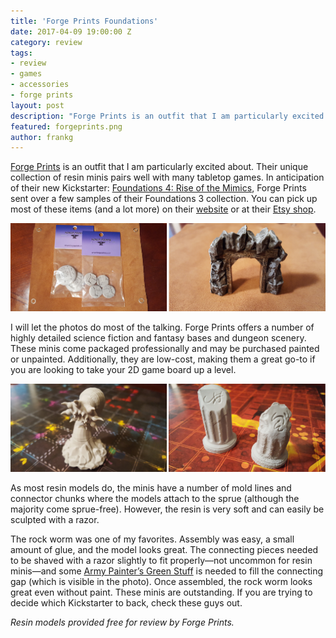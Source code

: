 ```yaml
---
title: 'Forge Prints Foundations'
date: 2017-04-09 19:00:00 Z
category: review
tags:
- review
- games
- accessories
- forge prints
layout: post
description: "Forge Prints is an outfit that I am particularly excited about. Their unique collection of resin minis pairs well with many tabletop games."
featured: forgeprints.png
author: frankg
---
```


[Forge Prints](https://www.forgeprints.com/) is an outfit that I am particularly excited about. Their unique collection of resin minis pairs well with many tabletop games. In anticipation of their new Kickstarter: [Foundations 4: Rise of the Mimics](https://www.kickstarter.com/projects/1613044699/foundations-4-rise-of-the-mimics/description), Forge Prints sent over a few samples of their Foundations 3 collection. You can pick up most of these items (and a lot more) on their [website](https://www.forgeprints.com/) or at their [Etsy shop](https://www.etsy.com/shop/ForgePrints?ref=pr_shop_more).

![Forge Prints Foundations](/images/forgeprints/forgeprints1.jpg)

I will let the photos do most of the talking. Forge Prints offers a number of highly detailed science fiction and fantasy bases and dungeon scenery. These minis come packaged professionally and may be purchased painted or unpainted. Additionally, they are low-cost, making them a great go-to if you are looking to take your 2D game board up a level.

![Forge Prints Foundations](/images/forgeprints/forgeprints2.jpg)

As most resin models do, the minis have a number of mold lines and connector chunks where the models attach to the sprue (although the majority come sprue-free). However, the resin is very soft and can easily be sculpted with a razor.

The rock worm was one of my favorites. Assembly was easy, a small amount of glue, and the model looks great. The connecting pieces needed to be shaved with a razor slightly to fit properly—not uncommon for resin minis—and some [Army Painter’s Green Stuff](https://www.amazon.com/Green-Stuff-Kneadatite-sculpting-Painter/dp/B001AE5ZQO/ref=sr_1_1?ie=UTF8&qid=1491625917&sr=8-1&keywords=green+stuff) is needed to fill the connecting gap (which is visible in the photo). Once assembled, the rock worm looks great even without paint. These minis are outstanding. If you are trying to decide which Kickstarter to back, check these guys out.

*Resin models provided free for review by Forge Prints.*
